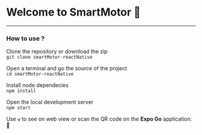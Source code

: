 # Welcome to SmartMotor 🚗
---
### How to use ?
Clone the repository or download the zip  
``` git clone smartMotor-reactNative ```

Open a terminal and go the source of the project  
``` cd smartMotor-reactNative ```

Install node dependecies  
``` npm install ```

Open the local development server  
``` npm start ```  

Use ``` w ``` to see on web view or scan the QR code on the **Expo Go** application. 🚀



